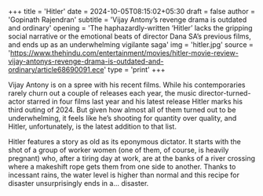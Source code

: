 +++
title = 'Hitler'
date = 2024-10-05T08:15:02+05:30
draft = false
author = 'Gopinath Rajendran'
subtitle = 'Vijay Antony’s revenge drama is outdated and ordinary'
opening = 'The haphazardly-written ‘Hitler’ lacks the gripping social narrative or the emotional beats of director Dana SA’s previous films, and ends up as an underwhelming vigilante saga'
img = 'hitler.jpg'
source = 'https://www.thehindu.com/entertainment/movies/hitler-movie-review-vijay-antonys-revenge-drama-is-outdated-and-ordinary/article68690091.ece'
type = 'print'
+++

Vijay Antony is on a spree with his recent films. While his contemporaries rarely churn out a couple of releases each year, the music director-turned-actor starred in four films last year and his latest release Hitler marks his third outing of 2024. But given how almost all of them turned out to be underwhelming, it feels like he’s shooting for quantity over quality, and Hitler, unfortunately, is the latest addition to that list.

Hitler features a story as old as its eponymous dictator. It starts with the shot of a group of worker women (one of them, of course, is heavily pregnant) who, after a tiring day at work, are at the banks of a river crossing where a makeshift rope gets them from one side to another. Thanks to incessant rains, the water level is higher than normal and this recipe for disaster unsurprisingly ends in a... disaster.
